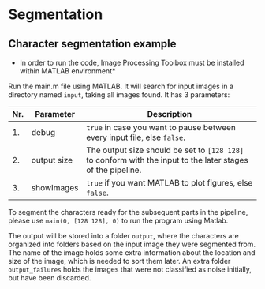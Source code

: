 # Segmentation
## Character segmentation example
* In order to run the code, Image Processing Toolbox must be installed within MATLAB environment*

Run the main.m file using MATLAB. It will search for input images in a directory named `input`, taking all images found.
It has 3 parameters:

Nr. |Parameter          |Description|
--- | ---               | ---|
1.  | debug             | `true` in case you want to pause between every input file, else `false`.|
2.  | output size       | The output size should be set to `[128 128]` to conform with the input to the later stages of the pipeline.|
3.  | showImages        | `true` if you want MATLAB to plot figures, else `false`.|

To segment the characters ready for the subsequent parts in the pipeline, please use `main(0, [128 128], 0)` to run the 
program using Matlab.

The output will be stored into a folder `output`, where the characters are organized into folders based on the input 
image they were segmented from. The name of the image holds some extra information about the location and size of the 
image, which is needed to sort them later. An extra folder `output_failures` holds the images that were not classified 
as noise initially, but have been discarded.
